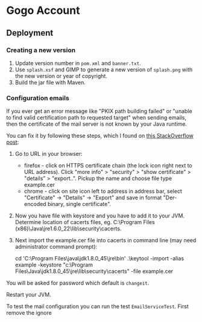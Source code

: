 # Gogo Account

## Deployment

### Creating a new version

1. Update version number in `pom.xml` and `banner.txt`.
2. Use `splash.xsf` and GIMP to generate a new version of `splash.png` with the new version or year of copyright.
3. Build the jar file with Maven.

### Configuration emails

If you ever get an error message like "PKIX path building failed" or
"unable to find valid certification path to requested target" when sending
emails, then the certificate of the mail server is not known by your Java
runtime.

You can fix it by following these steps, which I found on
[this StackOverflow post](https://stackoverflow.com/questions/21076179/pkix-path-building-failed-and-unable-to-find-valid-certification-path-to-requ):

1. Go to URL in your browser:
   * firefox - click on HTTPS certificate chain (the lock icon right next to URL address). Click "more info" > "security" > "show certificate" > "details" > "export..". Pickup the name and choose file type example.cer
   * chrome - click on site icon left to address in address bar, select "Certificate" -> "Details" -> "Export" and save in format "Der-encoded binary, single certificate".
2. Now you have file with keystore and you have to add it to your JVM. Determine location of cacerts files, eg. C:\Program Files (x86)\Java\jre1.6.0_22\lib\security\cacerts.
3. Next import the example.cer file into cacerts in command line (may need administrator command prompt):


    cd 'C:\Program Files\java\jdk1.8.0_45\jre\bin'
    .\keytool -import -alias example -keystore  "c:\Program Files\Java\jdk1.8.0_45\jre\lib\security\cacerts" -file example.cer

You will be asked for password which default is `changeit`.

Restart your JVM.

To test the mail configuration you can run the test
`EmailServiceTest`. First remove the ignore 